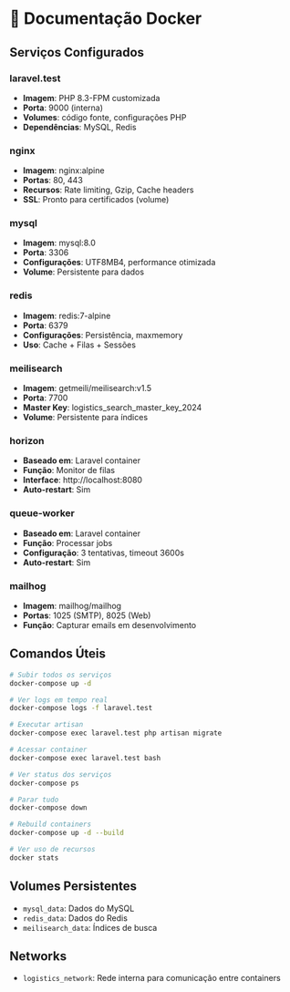 # 🐳 Documentação Docker

## Serviços Configurados

### laravel.test
- **Imagem**: PHP 8.3-FPM customizada
- **Porta**: 9000 (interna)
- **Volumes**: código fonte, configurações PHP
- **Dependências**: MySQL, Redis

### nginx
- **Imagem**: nginx:alpine
- **Portas**: 80, 443
- **Recursos**: Rate limiting, Gzip, Cache headers
- **SSL**: Pronto para certificados (volume)

### mysql
- **Imagem**: mysql:8.0
- **Porta**: 3306
- **Configurações**: UTF8MB4, performance otimizada
- **Volume**: Persistente para dados

### redis
- **Imagem**: redis:7-alpine
- **Porta**: 6379
- **Configurações**: Persistência, maxmemory
- **Uso**: Cache + Filas + Sessões

### meilisearch
- **Imagem**: getmeili/meilisearch:v1.5
- **Porta**: 7700
- **Master Key**: logistics_search_master_key_2024
- **Volume**: Persistente para índices

### horizon
- **Baseado em**: Laravel container
- **Função**: Monitor de filas
- **Interface**: http://localhost:8080
- **Auto-restart**: Sim

### queue-worker
- **Baseado em**: Laravel container  
- **Função**: Processar jobs
- **Configuração**: 3 tentativas, timeout 3600s
- **Auto-restart**: Sim

### mailhog
- **Imagem**: mailhog/mailhog
- **Portas**: 1025 (SMTP), 8025 (Web)
- **Função**: Capturar emails em desenvolvimento

## Comandos Úteis

```bash
# Subir todos os serviços
docker-compose up -d

# Ver logs em tempo real
docker-compose logs -f laravel.test

# Executar artisan
docker-compose exec laravel.test php artisan migrate

# Acessar container
docker-compose exec laravel.test bash

# Ver status dos serviços
docker-compose ps

# Parar tudo
docker-compose down

# Rebuild containers
docker-compose up -d --build

# Ver uso de recursos
docker stats
```

## Volumes Persistentes

- `mysql_data`: Dados do MySQL
- `redis_data`: Dados do Redis  
- `meilisearch_data`: Índices de busca

## Networks

- `logistics_network`: Rede interna para comunicação entre containers
